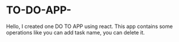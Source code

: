 # TO-DO-APP-
Hello, I created one DO TO APP using react. This app contains some operations like you can add task name, you can delete it. 
